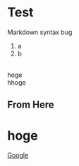 # Test
Markdown syntax bug
1. a
2. b 
<br>
hoge<br>
hhoge<br>

## From Here

# hoge

[Google](https://google.com)
